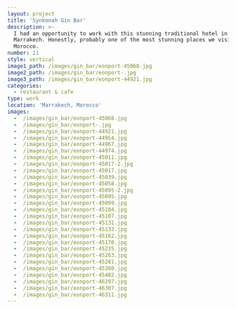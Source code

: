 ```yaml
---
layout: project
title: 'Synkonah Gin Bar'
description: >-
  I had an opportunity to work with this stunning traditional hotel in
  Marrakech. Honestly, probably one of the most stunning places we visited in
  Morocco.
number: 21
style: vertical
image1_path: /images/gin_bar/eonport-45068.jpg
image2_path: /images/gin_bar/eonport-.jpg
image3_path: /images/gin_bar/eonport-44921.jpg
categories:
  - restaurant & cafe
type: work
location: 'Marrakech, Morocco'
images:
  -  /images/gin_bar/eonport-45068.jpg
  -  /images/gin_bar/eonport-.jpg
  -  /images/gin_bar/eonport-44921.jpg
  -  /images/gin_bar/eonport-44954.jpg
  -  /images/gin_bar/eonport-44967.jpg
  -  /images/gin_bar/eonport-44974.jpg
  -  /images/gin_bar/eonport-45011.jpg
  -  /images/gin_bar/eonport-45017-2.jpg
  -  /images/gin_bar/eonport-45017.jpg
  -  /images/gin_bar/eonport-45039.jpg
  -  /images/gin_bar/eonport-45058.jpg
  -  /images/gin_bar/eonport-45095-2.jpg
  -  /images/gin_bar/eonport-45095.jpg
  -  /images/gin_bar/eonport-45099.jpg
  -  /images/gin_bar/eonport-45104.jpg
  -  /images/gin_bar/eonport-45107.jpg
  -  /images/gin_bar/eonport-45131.jpg
  -  /images/gin_bar/eonport-45133.jpg
  -  /images/gin_bar/eonport-45162.jpg
  -  /images/gin_bar/eonport-45170.jpg
  -  /images/gin_bar/eonport-45235.jpg
  -  /images/gin_bar/eonport-45263.jpg
  -  /images/gin_bar/eonport-45281.jpg
  -  /images/gin_bar/eonport-45360.jpg
  -  /images/gin_bar/eonport-45402.jpg
  -  /images/gin_bar/eonport-46297.jpg
  -  /images/gin_bar/eonport-46307.jpg
  -  /images/gin_bar/eonport-46311.jpg
---
```

